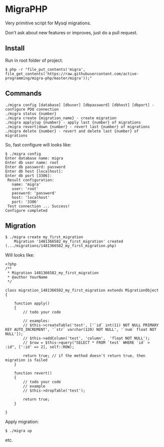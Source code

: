 MigraPHP
========

Very primitive script for Mysql migrations.

Don't ask about new features or improves, just do a pull request.

Install
-------

Run in root folder of project:

```
$ php -r "file_put_contents('migra', file_get_contents('https://raw.githubusercontent.com/active-programming/migra-php/master/migra'));"
```

Commands
--------

```
./migra config [database] [dbuser] [dbpassword] [dbhost] [dbport] - configure PDO connection
./migra status {number}
./migra create {migration_name} - create migration
./migra apply|up {number} - apply last {number} of migrations
./migra revert|down {number} - revert last {number} of migrations
./migra delete {number} - revert and delete last {number} of migrations
```

So, fast configure will looks like:

```
$ ./migra config
Enter database name: migra
Enter db user name: root
Enter db password: password
Enter db host [localhost]: 
Enter db port [3306]: 
 Result configuration:
   name: 'migra'
   user: 'root'
   password: 'password'
   host: 'localhost'
   port: '3306'
 Test connection ... Success!
Configure completed
```

Migration
---------

```
$ ./migra create my_first_migration
    Migration '1481366582_my_first_migration' created (.../migrations/1481366582_my_first_migration.php)
```

Will looks like:

```
<?php
/**
 * Migration 1481366582_my_first_migration
 * @author YourName
 */ 

class migration_1481366582_my_first_migration extends MigrationObject
{

    function apply()
    {
        // todo your code
        
        // examples:
        // $this->createTable('test', ['`id` int(11) NOT NULL PRIMARY KEY AUTO_INCREMENT', '`str` varchar(120) NOT NULL', '`num` float NOT NULL']);
        // $this->addColumn('test', 'column',  'float NOT NULL');
        // $row = $this->query("SELECT * FROM `test` WHERE `id` > :id", [':id' => 2], self::ROW);

        return true; // if the method doesn't return true, then migration is failed
    }

    function revert()
    {
        // todo your code
        // example
        // $this->dropTable('test');

        return true;
    }

}
```

Apply migration:

```
$ ./migra up
```

etc.